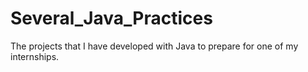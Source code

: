 # Several_Java_Practices
The projects that I have developed with Java to prepare for one of my internships.
